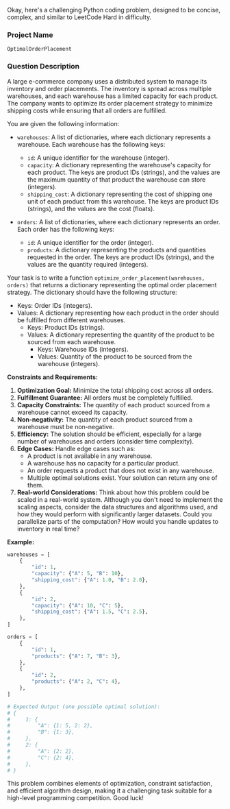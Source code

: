 Okay, here's a challenging Python coding problem, designed to be concise, complex, and similar to LeetCode Hard in difficulty.

### Project Name

```
OptimalOrderPlacement
```

### Question Description

A large e-commerce company uses a distributed system to manage its inventory and order placements. The inventory is spread across multiple warehouses, and each warehouse has a limited capacity for each product. The company wants to optimize its order placement strategy to minimize shipping costs while ensuring that all orders are fulfilled.

You are given the following information:

*   `warehouses`: A list of dictionaries, where each dictionary represents a warehouse. Each warehouse has the following keys:
    *   `id`: A unique identifier for the warehouse (integer).
    *   `capacity`: A dictionary representing the warehouse's capacity for each product. The keys are product IDs (strings), and the values are the maximum quantity of that product the warehouse can store (integers).
    *   `shipping_cost`: A dictionary representing the cost of shipping one unit of each product from this warehouse. The keys are product IDs (strings), and the values are the cost (floats).

*   `orders`: A list of dictionaries, where each dictionary represents an order. Each order has the following keys:
    *   `id`: A unique identifier for the order (integer).
    *   `products`: A dictionary representing the products and quantities requested in the order. The keys are product IDs (strings), and the values are the quantity required (integers).

Your task is to write a function `optimize_order_placement(warehouses, orders)` that returns a dictionary representing the optimal order placement strategy. The dictionary should have the following structure:

*   Keys: Order IDs (integers).
*   Values: A dictionary representing how each product in the order should be fulfilled from different warehouses.
    *   Keys: Product IDs (strings).
    *   Values: A dictionary representing the quantity of the product to be sourced from each warehouse.
        *   Keys: Warehouse IDs (integers).
        *   Values: Quantity of the product to be sourced from the warehouse (integers).

**Constraints and Requirements:**

1.  **Optimization Goal:** Minimize the total shipping cost across all orders.
2.  **Fulfillment Guarantee:** All orders must be completely fulfilled.
3.  **Capacity Constraints:** The quantity of each product sourced from a warehouse cannot exceed its capacity.
4.  **Non-negativity:** The quantity of each product sourced from a warehouse must be non-negative.
5.  **Efficiency:** The solution should be efficient, especially for a large number of warehouses and orders (consider time complexity).
6.  **Edge Cases:** Handle edge cases such as:
    *   A product is not available in any warehouse.
    *   A warehouse has no capacity for a particular product.
    *   An order requests a product that does not exist in any warehouse.
    *   Multiple optimal solutions exist. Your solution can return any one of them.
7.  **Real-world Considerations:**  Think about how this problem could be scaled in a real-world system. Although you don't need to implement the scaling aspects, consider the data structures and algorithms used, and how they would perform with significantly larger datasets. Could you parallelize parts of the computation? How would you handle updates to inventory in real time?

**Example:**

```python
warehouses = [
    {
        "id": 1,
        "capacity": {"A": 5, "B": 10},
        "shipping_cost": {"A": 1.0, "B": 2.0},
    },
    {
        "id": 2,
        "capacity": {"A": 10, "C": 5},
        "shipping_cost": {"A": 1.5, "C": 2.5},
    },
]

orders = [
    {
        "id": 1,
        "products": {"A": 7, "B": 3},
    },
    {
        "id": 2,
        "products": {"A": 2, "C": 4},
    },
]

# Expected Output (one possible optimal solution):
# {
#     1: {
#         "A": {1: 5, 2: 2},
#         "B": {1: 3},
#     },
#     2: {
#         "A": {2: 2},
#         "C": {2: 4},
#     },
# }
```

This problem combines elements of optimization, constraint satisfaction, and efficient algorithm design, making it a challenging task suitable for a high-level programming competition. Good luck!
